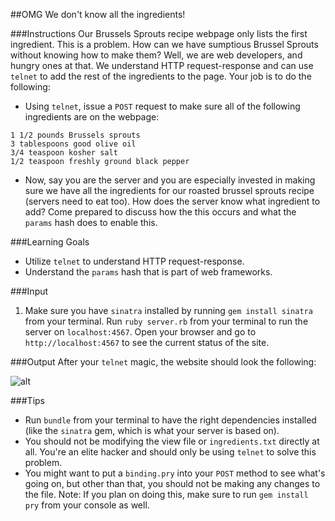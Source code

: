 ##OMG We don't know all the ingredients!

###Instructions
Our Brussels Sprouts recipe webpage only lists the first ingredient. This is a problem. How can we have sumptious Brussel Sprouts without knowing how to make them? Well, we are web developers, and hungry ones at that. We understand HTTP request-response and can use `telnet` to add the rest of the ingredients to the page. Your job is to do the following:

* Using `telnet`, issue a `POST` request to make sure all of the following ingredients are on the webpage:

```
1 1/2 pounds Brussels sprouts
3 tablespoons good olive oil
3/4 teaspoon kosher salt
1/2 teaspoon freshly ground black pepper
```

* Now, say you are the server and you are especially invested in making sure we have all the ingredients for our roasted brussel sprouts recipe (servers need to eat too). How does the server know what ingredient to add? Come prepared to discuss how the this occurs and what the `params` hash does to enable this.

###Learning Goals
* Utilize `telnet` to understand HTTP request-response.
* Understand the `params` hash that is part of web frameworks.

###Input
1. Make sure you have `sinatra` installed by running `gem install sinatra` from your terminal. Run `ruby server.rb` from your terminal to run the server on `localhost:4567`. Open your browser and go to `http://localhost:4567` to see the current status of the site.

###Output
After your `telnet` magic, the website should look the following:

![alt](http://i.imgur.com/FCq35i5.png)

###Tips
* Run `bundle` from your terminal to have the right dependencies installed (like the `sinatra` gem, which is what your server is based on).
* You should not be modifying the view file or `ingredients.txt` directly at all. You're an elite hacker and should only be using `telnet` to solve this problem.
* You might want to put a `binding.pry` into your `POST` method to see what's going on, but other than that, you should not be making any changes to the file. Note: If you plan on doing this, make sure to run `gem install pry` from your console as well.
